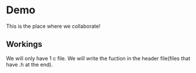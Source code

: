 # Demo

This is the place where we collaborate!


## Workings

We will only have 1 c file. 
We will write the fuction in the header file(files that have .h at the end).


